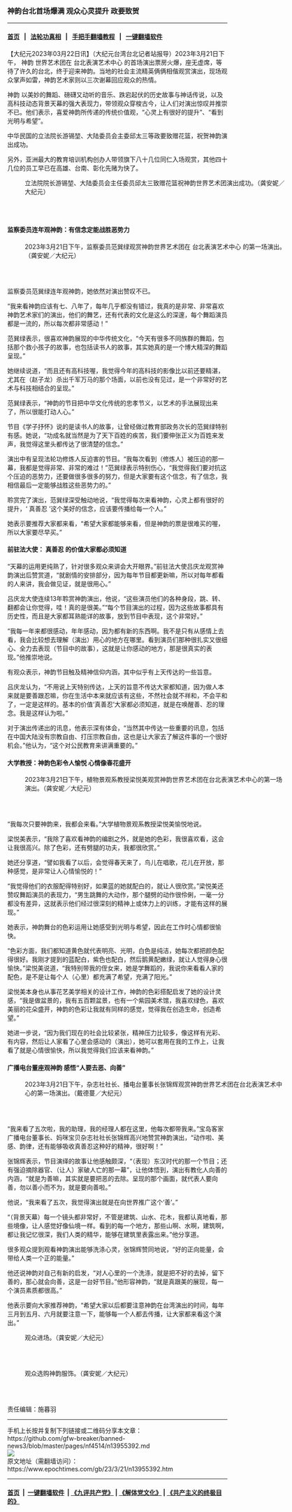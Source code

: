 ### 神韵台北首场爆满 观众心灵提升 政要致贺
------------------------

#### [首页](https://github.com/gfw-breaker/banned-news3/blob/master/README.md) &nbsp;&nbsp;|&nbsp;&nbsp; [法轮功真相](https://github.com/begood0513/basic/blob/master/README.md)  &nbsp;&nbsp;|&nbsp;&nbsp; [手把手翻墙教程](https://github.com/gfw-breaker/guides/wiki)  &nbsp;&nbsp;|&nbsp;&nbsp; [一键翻墙软件](https://github.com/gfw-breaker/nogfw/blob/master/README.md)  



<div><p>
 【大纪元2023年03月22日讯】（大纪元台湾台北记者站报导）2023年3月21日下午，
 <ok href="https://www.epochtimes.com/gb/tag/%E7%A5%9E%E9%9F%B5.html">
  神韵
 </ok>
 世界艺术团在
 <ok href="https://www.epochtimes.com/gb/tag/%E5%8F%B0%E5%8C%97%E8%A1%A8%E6%BC%94%E8%89%BA%E6%9C%AF%E4%B8%AD%E5%BF%83.html">
  台北表演艺术中心
 </ok>
 的首场演出票房火爆，座无虚席，等待了许久的台北，终于迎来神韵。当地的社会主流精英俩俩相偕观赏演出，现场观众掌声如雷，神韵艺术家则以三次谢幕回应观众的热情。
</p>
<p>
 <ok href="https://www.epochtimes.com/gb/tag/%E7%A5%9E%E9%9F%B5.html">
  神韵
 </ok>
 以美妙的舞蹈、磅礴又动听的音乐、跌宕起伏的历史故事与神话传说，以及高科技动态背景天幕的强大表现力，带领观众穿梭古今，让人们对演出惊叹并推崇不已。他们表示，喜爱神韵所传递的传统价值观，“心灵上有很好的提升”、“看到光明与希望”。
</p>
<p>
 中华民国的立法院长游锡堃、大陆委员会主委邱太三等政要致赠花篮，祝贺神韵演出成功。
</p>
<p>
 另外，亚洲最大的教育培训机构创办人带领旗下八十几位同仁入场观赏，其他四十几位的员工早已在高雄、台南、彰化先赌为快了。
</p>
<figure aria-describedby="caption-attachment-13955416" class="wp-caption aligncenter" id="attachment_13955416" style="width: 600px">
 <ok href="https://i.epochtimes.com/assets/uploads/2023/03/id13955416-KMJ04187.jpg" target="_blank">
  <img alt="" class="size-large wp-image-13955416" src="https://i.epochtimes.com/assets/uploads/2023/03/id13955416-KMJ04187-600x400.jpg"/>
 </ok>
 <br/><figcaption class="wp-caption-text" id="caption-attachment-13955416">
  立法院院长游锡堃、大陆委员会主任委员邱太三致赠花篮祝神韵世界艺术团演出成功。（龚安妮／大纪元）
 </figcaption><br/>
</figure><br/>
<h4>
 监察委员连年观神韵：有信念定能战胜恶势力
</h4>
<figure aria-describedby="caption-attachment-13955421" class="wp-caption aligncenter" id="attachment_13955421" style="width: 600px">
 <ok href="https://i.epochtimes.com/assets/uploads/2023/03/id13955421-KMJ04238.jpg" target="_blank">
  <img alt="" class="size-large wp-image-13955421" src="https://i.epochtimes.com/assets/uploads/2023/03/id13955421-KMJ04238-600x400.jpg"/>
 </ok>
 <br/><figcaption class="wp-caption-text" id="caption-attachment-13955421">
  2023年3月21日下午，监察委员范巽绿观赏神韵世界艺术团在
  <ok href="https://www.epochtimes.com/gb/tag/%E5%8F%B0%E5%8C%97%E8%A1%A8%E6%BC%94%E8%89%BA%E6%9C%AF%E4%B8%AD%E5%BF%83.html">
   台北表演艺术中心
  </ok>
  的第一场演出。（龚安妮／大纪元）
 </figcaption><br/>
</figure><br/>
<p>
 监察委员范巽绿连年观神韵，她依然对演出赞叹不已。
</p>
<p>
 “我来看神韵应该有七、八年了，每年几乎都没有错过，我真的是非常、非常喜欢神韵艺术家们的演出，他们的舞艺，还有代表的文化是这么的深邃，每个舞蹈演员都是一流的，所以每次都非常感动！”
</p>
<p>
 范巽绿表示，很喜欢神韵展现的中华传统文化，“今天有很多不同族群的舞蹈，包括那个救小孩子的故事，也包括读书人的故事，其实她真的是一个博大精深的舞蹈呈现。”
</p>
<p>
 她继续说道，“而且还有高科技喔，我觉得今年的高科技的影像比以前还要精湛，尤其在（赵子龙）杀出千军万马的那个场面，以前也没有见过，是一个非常好的艺术与科技相结合的呈现。”
</p>
<p>
 范巽绿表示，“神韵的节目把中华文化传统的忠孝节义，以艺术的手法展现出来了，所以很能打动人心。”
</p>
<p>
 节目《学子抒怀》说的是读书人的故事，让曾经做过教育部政务次长的范巽绿特别有感。她说，“功成名就当然是为了天下百姓的疾苦，我们要伸张正义为百姓来发声，我觉得这里头都传达了很清楚的信念。”
</p>
<p>
 演出中有呈现法轮功修炼人反迫害的节目。“我每次看到（修炼人）被压迫的那一幕，我都是觉得非常、非常的难过！”范巽绿表示特别伤心，“我觉得我们要对抗这个压迫的恶势力，还要做很多很多的努力，但是大家要有这个信念，有了信念，我相信最后一定能够战胜这些恶势力的。”
</p>
<p>
 聆赏完了演出，范巽绿深受触动地说，“我觉得每次来看神韵，心灵上都有很好的提升，‘
 <ok href="https://www.epochtimes.com/gb/tag/%E7%9C%9F%E5%96%84%E5%BF%8D.html">
  真善忍
 </ok>
 ’这个美好的信念，应该要传播给每一个人。”
</p>
<p>
 她表示要推荐大家都来看，“希望大家都能够来看，但是神韵的票是很难买的喔，所以大家要尽早买。”
</p>
<h4>
 前驻法大使：
 <ok href="https://www.epochtimes.com/gb/tag/%E7%9C%9F%E5%96%84%E5%BF%8D.html">
  真善忍
 </ok>
 的价值大家都必须知道
</h4>
<p>
 “天幕的运用更纯熟了，针对很多观众来讲会大开眼界。”前驻法大使吕庆龙观赏神韵演出后赞赏道，“就剧情的安排部分，因为每年节目都更新嘛，所以对每年都看的人来讲，我会做见证，就是很用心。”
</p>
<p>
 吕庆龙大使连续13年聆赏神韵演出，他说，“这些演员他们的各种身段，跳、转、翻都会让你觉得，哇！真的是很美。”“每个节目演出的过程，因为这些故事都具有历史性，而且是大家都耳熟能详的故事，放到节目中表现，这个非常好。”
</p>
<p>
 “我每一年来都很感动，年年感动，因为都有新的东西啊。我不是只有从感情上去看，我会比较想去理解（演出）用心的地方在哪里。看到演员们那种很扎实又很细心、全力去表现（节目中的故事），这就是让你感动的地方，那是很真实的表现。”他推崇地说。
</p>
<p>
 有观众表示，神韵节目触及精神信仰内涵，其中似乎有上天传达的一些旨意。
</p>
<p>
 吕庆龙认为，“不用说上天特别传达，上天的旨意不传达大家都知道，因为做人本来就是要善跟忍嘛，你在生活中本来就应该有这些，不然社会就不祥和，不会平和了，一定是这样的。基本的价值‘真善忍’大家都必须知道，就是在唤醒善、忍的理念。我是这样认为啦。”
</p>
<p>
 对于演出传递出的讯息，他表示深有体会，“当然其中传达一些重要的讯息，包括在中国大陆没有宗教自由、打压宗教自由，这也是让大家去了解这件事的一个很好机会。”他认为，“这个对公民教育来讲满重要的。”
</p>
<h4>
 大学教授：神韵色彩令人愉悦 心情像春花盛开
</h4>
<figure aria-describedby="caption-attachment-13955422" class="wp-caption aligncenter" id="attachment_13955422" style="width: 600px">
 <ok href="https://i.epochtimes.com/assets/uploads/2023/03/id13955422-KMJ04224.jpg" target="_blank">
  <img alt="" class="size-large wp-image-13955422" src="https://i.epochtimes.com/assets/uploads/2023/03/id13955422-KMJ04224-600x400.jpg"/>
 </ok>
 <br/><figcaption class="wp-caption-text" id="caption-attachment-13955422">
  2023年3月21日下午，植物景观系教授梁悦美观赏神韵世界艺术团在台北表演艺术中心的第一场演出。（龚安妮／大纪元）
 </figcaption><br/>
</figure><br/>
<p>
 “我每次只要神韵来，我都会来看。”大学植物景观系教授梁悦美愉悦地说。
</p>
<p>
 梁悦美表示，“我除了喜欢看神韵的编剧之外，就是她的色彩，我很喜欢看，这会让我很高兴。除了色彩，还有劈腿的功夫，我都很欣赏。”
</p>
<p>
 她还分享道，“譬如我看了以后，会觉得春天来了，鸟儿在唱歌，花儿在开放，那种感觉，是非常让人心情愉悦的！”
</p>
<p>
 “我觉得他们的衣服配得特别好，如果蓝的她就配白的，就让人很欣赏。”梁悦美还赞叹舞蹈演员的表现力，“男生跳舞的大动作，那个腿劈的动作很伶俐，一毫一分都没有差异，这就表示他们经过很深刻的精神上或体力上的训练，才能有这样的展现。”
</p>
<p>
 她表示，神韵舞台的色彩运用让她感受到光明与希望，因此在工作时心情都很愉快。
</p>
<p>
 “色彩方面，我们都知道黄色就代表明亮、光明，白色是纯洁，她每次都把颜色配得很好。我刚才提到的蓝配白，紫色也配白，然后鹅黄配嫩绿，就让人觉得身心很愉快。”梁悦美说道，“我特别带我的侄女来，她是学舞蹈的，我说你来看看人家的配色，是不是让每个人（心里）都充满了希望，充满了阳光。”
</p>
<p>
 梁悦美本身也从事花艺美学相关的设计工作，神韵的色彩搭配启发了她的设计灵感，“我是做盆景的，我有五百颗盆景，也有一个紫园美术馆，我喜欢绿色，喜欢美丽的花朵盛开，神韵的色彩让我就有同样的感觉，觉得我在创造生命，创造希望。”
</p>
<p>
 她进一步说，“因为我们现在的社会比较紧张，精神压力比较多，像这样有光彩、有内容，然后让人家看了心里会感动的（演出），她可以套用在我的工作上，让我看了就是心情很愉快，所以我觉得我们应该来看神韵。”
</p>
<h4>
 广播电台董座观神韵 感悟“人要去恶、向善”
</h4>
<figure aria-describedby="caption-attachment-13955423" class="wp-caption aligncenter" id="attachment_13955423" style="width: 600px">
 <ok href="https://i.epochtimes.com/assets/uploads/2023/03/id13955423-IMG_0981.jpg" target="_blank">
  <img alt="" class="size-large wp-image-13955423" src="https://i.epochtimes.com/assets/uploads/2023/03/id13955423-IMG_0981-600x400.jpg"/>
 </ok>
 <br/><figcaption class="wp-caption-text" id="caption-attachment-13955423">
  2023年3月21日下午，杂志社社长、播电台董事长张锦辉观赏神韵世界艺术团在台北表演艺术中心的第一场演出。（戴德蔓／大纪元）
 </figcaption><br/>
</figure><br/>
<p>
 “我来看了五次啦，我的助理，我的经理人都在这里，他每次都带我来。”宝岛客家广播电台董事长、妈咪宝贝杂志社社长张锦辉高兴地赞赏神韵演出，“动作啦、美感、韵律，还有能够吸收真善忍这种好的精神，很好啊！”
</p>
<p>
 张锦辉表示，节目演绎的故事让他感触颇深，“（表现）东汉时代的那一个节目；还有强迫摘除器官、（让人）家破人亡的那一幕”，让他体悟到，演出有教化人向善的内涵，“就是为善嘛，其实就是要把恶的去除。呈现的那个画面，就代表人要向善，勿以善小而不为，就是要向善啦。”
</p>
<p>
 他说，“我来看了五次，我觉得演出就是在向世界推广这个‘善’。”
</p>
<p>
 “（背景天幕）每一个镜头都非常好，不管是建筑、山水、花木，我都认真地看，那些境像，让人感觉好像仙境一样。看到的每一个地方，那些山啊、水啊，建筑啊，都让我记忆很深，我们人类的精华，能够在建筑里表露出来。”他分享道。
</p>
<p>
 很多观众提到观看神韵演出能够洗涤心灵，张锦辉赞同地说，“好的正向能量，会带给人类一个正的能量。”
</p>
<p>
 他还说神韵对自己有新的启发，“对人心里的一个洗涤，就是把不好的去掉，留下善的，那心就会向善，这是一台好节目。”他形容神韵，“就是真跟美的展现，每一个演员素质都很高。”
</p>
<p>
 他表示要向大家推荐神韵，“希望大家以后都要注意神韵在台湾演出的时间，每年三月到五月、六月就要注意一下，能够每一个人都去传播，让大家都来看这个演出。”
</p>
<figure aria-describedby="caption-attachment-13955418" class="wp-caption aligncenter" id="attachment_13955418" style="width: 600px">
 <ok href="https://i.epochtimes.com/assets/uploads/2023/03/id13955418-KMJ00342.jpg" target="_blank">
  <img alt="" class="size-large wp-image-13955418" src="https://i.epochtimes.com/assets/uploads/2023/03/id13955418-KMJ00342-600x400.jpg"/>
 </ok>
 <br/><figcaption class="wp-caption-text" id="caption-attachment-13955418">
  观众进场。（龚安妮／大纪元）
 </figcaption><br/>
</figure><br/>
<figure aria-describedby="caption-attachment-13955420" class="wp-caption aligncenter" id="attachment_13955420" style="width: 600px">
 <ok href="https://i.epochtimes.com/assets/uploads/2023/03/id13955420-KMJ04199.jpg" target="_blank">
  <img alt="" class="size-large wp-image-13955420" src="https://i.epochtimes.com/assets/uploads/2023/03/id13955420-KMJ04199-600x400.jpg"/>
 </ok>
 <br/><figcaption class="wp-caption-text" id="caption-attachment-13955420">
  观众选购神韵服饰。（龚安妮／大纪元）
 </figcaption><br/>
</figure><br/>
<p>
 责任编辑：施暮羽
</p>
</div>
<hr/>
手机上长按并复制下列链接或二维码分享本文章：<br/>
https://github.com/gfw-breaker/banned-news3/blob/master/pages/nf4514/n13955392.md <br/>
<a href='https://github.com/gfw-breaker/banned-news3/blob/master/pages/nf4514/n13955392.md'><img src='https://github.com/gfw-breaker/banned-news3/blob/master/pages/nf4514/n13955392.md.png'/></a> <br/>
原文地址（需翻墙访问）：https://www.epochtimes.com/gb/23/3/21/n13955392.htm


------------------------
#### [首页](https://github.com/gfw-breaker/banned-news3/blob/master/README.md) &nbsp;|&nbsp; [一键翻墙软件](https://github.com/gfw-breaker/nogfw/blob/master/README.md) &nbsp;| [《九评共产党》](https://github.com/gfw-breaker/9ping.md/blob/master/README.md#九评之一评共产党是什么) | [《解体党文化》](https://github.com/gfw-breaker/jtdwh.md/blob/master/README.md) | [《共产主义的终极目的》](https://github.com/gfw-breaker/gczydzjmd.md/blob/master/README.md)


<img src='http://gfw-breaker.win/banned-news3/pages/nf4514/n13955392.md' width='0px' height='0px'/>